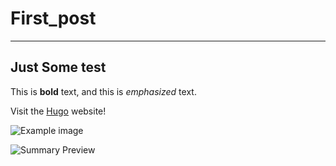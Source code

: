 # First_post


----

## Just Some test



This is **bold** text, and this is *emphasized* text.

Visit the [Hugo](https://gohugo.io) website!

![Example image](/static/image.png)

![Summary Preview](/static/image.png "LEGENDA")

